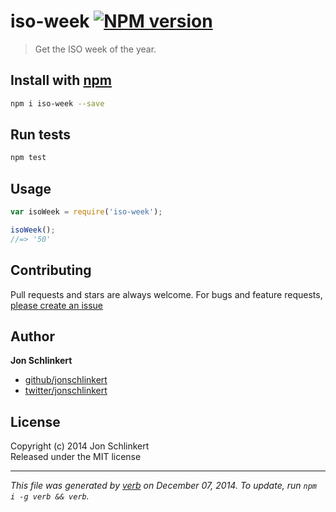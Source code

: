 # iso-week [![NPM version](https://badge.fury.io/js/iso-week.svg)](http://badge.fury.io/js/iso-week)

> Get the ISO week of the year.

## Install with [npm](npmjs.org)

```bash
npm i iso-week --save
```

## Run tests

```bash
npm test
```

## Usage

```js
var isoWeek = require('iso-week');

isoWeek();
//=> '50'
```

## Contributing
Pull requests and stars are always welcome. For bugs and feature requests, [please create an issue](https://github.com/jonschlinkert/iso-week/issues)

## Author

**Jon Schlinkert**
 
+ [github/jonschlinkert](https://github.com/jonschlinkert)
+ [twitter/jonschlinkert](http://twitter.com/jonschlinkert) 

## License
Copyright (c) 2014 Jon Schlinkert  
Released under the MIT license

***

_This file was generated by [verb](https://github.com/assemble/verb) on December 07, 2014. To update, run `npm i -g verb && verb`._